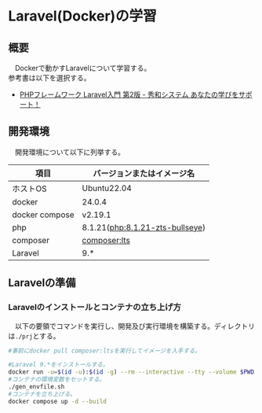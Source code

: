 # Laravel(Docker)の学習
## 概要
　Dockerで動かすLaravelについて学習する。<br />
参考書は以下を選択する。

- [PHPフレームワーク Laravel入門 第2版 - 秀和システム あなたの学びをサポート！](https://www.shuwasystem.co.jp/book/9784798060996.html)

## 開発環境
　開発環境について以下に列挙する。

|項目|バージョンまたはイメージ名|
|-|-|
|ホストOS|Ubuntu22.04|
|docker|24.0.4|
|docker compose|v2.19.1|
|php|8.1.21([php:8.1.21-zts-bullseye](https://hub.docker.com/layers/library/php/8.1.21-zts-bullseye/images/sha256-550261b4070fa89b047d77e60c21f4f37735bfe52ef016452e3bbbbc0fff4a94?context=explore))|
|composer|[composer:lts](https://hub.docker.com/layers/library/composer/lts/images/sha256-72aa420e4d4d2a048bed21fe34bb3d70e05c13ddd728c65ef0b2de1bd0e0edf4?context=explore)|
|Laravel|9.*|

## Laravelの準備
### Laravelのインストールとコンテナの立ち上げ方
　以下の要領でコマンドを実行し、開発及び実行環境を構築する。ディレクトリは`./prj`とする。

```bash
#事前にdocker pull composer:ltsを実行してイメージを入手する。

#Laravel 9.*をインストールする。
docker run -u=$(id -u):$(id -g) --rm --interactive --tty --volume $PWD:/app composer:lts create-project "laravel/laravel=9.*" ./prj
#コンテナの環境変数をセットする。
./gen_envfile.sh
#コンテナを立ち上げる。
docker compose up -d --build
```

